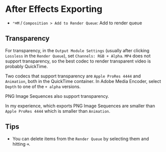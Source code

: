 # After Effects Exporting

- `⌃⌘M` / `Composition > Add to Render Queue`: Add to render queue

## Transparency

For transparency, in the `Output Module Settings` (usually after clicking `Lossless` in the `Render Queue`), set `Channels: RGB + Alpha`. `MP4` does not support transparency, so the best codec to render transparent video is probably QuickTime.

Two codecs that support transparency are `Apple ProRes 4444` and `Animation`, both in the QuickTime container. In Adobe Media Encoder, select `Depth` to one of the `+ alpha` versions.

PNG Image Sequences also support transparency.

In my experience, which exports PNG Image Sequences are smaller than `Apple ProRes 4444` which is smaller than `Animation`.

## Tips

- You can delete items from the `Render Queue` by selecting them and hitting `⌫`.